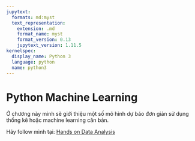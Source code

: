 ```yaml
---
jupytext:
  formats: md:myst
  text_representation:
    extension: .md
    format_name: myst
    format_version: 0.13
    jupytext_version: 1.11.5
kernelspec:
  display_name: Python 3
  language: python
  name: python3
---
```


# Python Machine Learning

Ở chương này mình sẽ giới thiệu một số mô hình dự báo đơn giản sử dụng thống kê hoặc machine learning căn bản.

Hãy follow mình tại: [Hands on Data Analysis](https://www.facebook.com/profile.php?id=61556599619491)